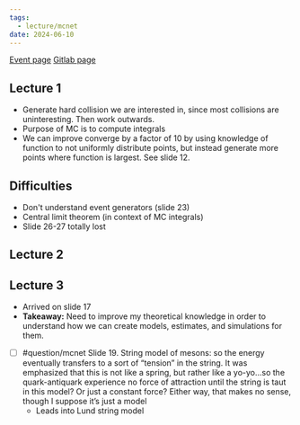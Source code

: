 ```yaml
---
tags:
  - lecture/mcnet
date: 2024-06-10
---
```

[Event page](https://indico.cern.ch/event/1374994/)
[Gitlab page](https://gitlab.com/hepcedar/mcnet-schools/cern-2024/-/tree/main#tutorials-for-the-mcnet-summer-school-at-cern-2024)

## Lecture 1

- Generate hard collision we are interested in, since most collisions are uninteresting. Then work outwards.
- Purpose of MC is to compute integrals
- We can improve converge by a factor of 10 by using knowledge of function to not uniformly distribute points, but instead generate more points where function is largest. See slide 12.

## Difficulties
- Don't understand event generators (slide 23)
- Central limit theorem (in context of MC integrals)
- Slide 26-27 totally lost

## Lecture 2


## Lecture 3

- Arrived on slide 17
- **Takeaway:** Need to improve my theoretical knowledge in order to understand how we can create models, estimates, and simulations for them.
- [ ] #question/mcnet Slide 19. String model of mesons: so the energy eventually transfers to a sort of “tension” in the string. It was emphasized that this is not like a spring, but rather like a yo-yo…so the quark-antiquark experience no force of attraction until the string is taut in this model? Or just a constant force? Either way, that makes no sense, though I suppose it’s just a model
	- Leads into Lund string model